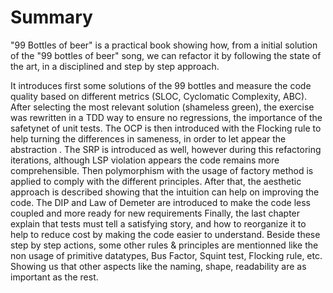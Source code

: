 # Summary

"99 Bottles of beer" is a practical book showing how, from a initial solution of the "99 bottles of beer" song, we can refactor it by following the state of the art, in a disciplined and step by step approach.

It introduces first some solutions of the 99 bottles and measure the code quality based on different metrics (SLOC, Cyclomatic Complexity, ABC).
After selecting the most relevant solution (shameless green), the exercise was rewritten in a TDD way to ensure no regressions, the importance of the safetynet of unit tests.
The OCP is then introduced with the Flocking rule to help turning the differences in sameness, in order to let appear the abstraction .
The SRP is introduced as well, however during this refactoring iterations, although LSP violation appears the code remains more comprehensible.
Then polymorphism with the usage of factory method is applied to comply with the different principles.
After that, the aesthetic approach is described showing that the intuition can help on improving the code. The DIP and Law of Demeter are introduced to make the code less coupled and more ready for new requirements
Finally, the last chapter explain that tests must tell a satisfying story, and how to reorganize it to help to reduce cost by making the code easier to understand.
Beside these step by step actions, some other rules & principles are mentionned like the non usage of primitive datatypes, Bus Factor, Squint test, Flocking rule, etc. Showing us that other aspects like the naming, shape, readability are as important as the rest.
